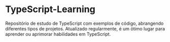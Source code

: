 # TypeScript-Learning
Repositório de estudo de TypeScript com exemplos de código, abrangendo diferentes tipos de projetos. Atualizado regularmente, é um ótimo lugar para aprender ou aprimorar habilidades em TypeScript.
